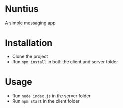 # Nuntius

A simple messaging app

# Installation

- Clone the project
- Run ```npm install``` in both the client and server folder

# Usage

- Run ```node index.js``` in the server folder
- Run ```npm start``` in the client folder
